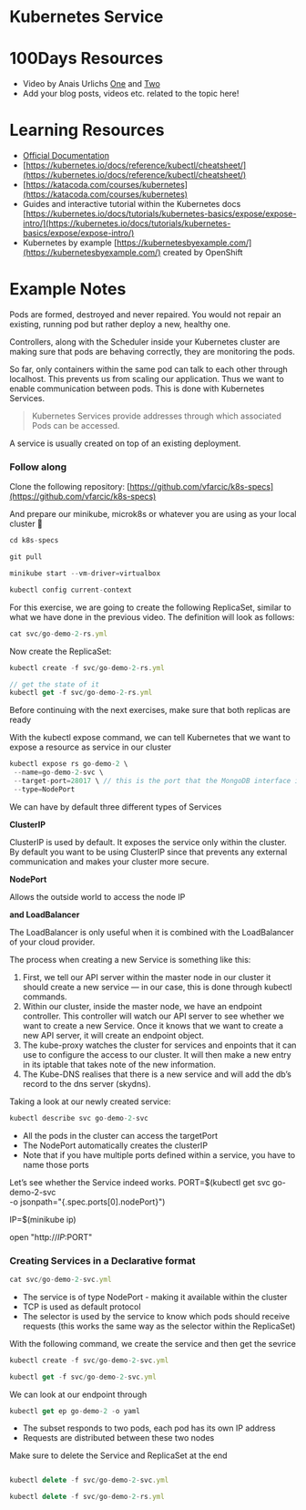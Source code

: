 # Kubernetes Service

# 100Days Resources
* Video by Anais Urlichs [One](https://youtu.be/4_felE4hMog) and [Two](https://youtu.be/vxA4IP3K7Z4)
* Add your blog posts, videos etc. related to the topic here!

# Learning Resources
- [Official Documentation](https://kubernetes.io/docs/concepts/services-networking/service/)
- [https://kubernetes.io/docs/reference/kubectl/cheatsheet/](https://kubernetes.io/docs/reference/kubectl/cheatsheet/)
- [https://katacoda.com/courses/kubernetes](https://katacoda.com/courses/kubernetes)
- Guides and interactive tutorial within the Kubernetes docs [https://kubernetes.io/docs/tutorials/kubernetes-basics/expose/expose-intro/](https://kubernetes.io/docs/tutorials/kubernetes-basics/expose/expose-intro/)
- Kubernetes by example [https://kubernetesbyexample.com/](https://kubernetesbyexample.com/) created by OpenShift

# Example Notes

Pods are formed, destroyed and never repaired. You would not repair an existing, running pod but rather deploy a new, healthy one.

Controllers, along with the Scheduler inside your Kubernetes cluster are making sure that pods are behaving correctly, they are monitoring the pods. 

So far, only containers within the same pod can talk to each other through localhost. This prevents us from scaling our application. Thus we want to enable communication between pods. This is done with Kubernetes Services.

> Kubernetes Services provide addresses through which associated Pods can be accessed.

A service is usually created on top of an existing deployment.

### Follow along

Clone the following repository: [https://github.com/vfarcic/k8s-specs](https://github.com/vfarcic/k8s-specs)

And prepare our minikube, microk8s or whatever you are using as your local cluster 🙂

```jsx
cd k8s-specs

git pull

minikube start --vm-driver=virtualbox

kubectl config current-context
```

For this exercise, we are going to create the following ReplicaSet, similar to what we have done in the previous video. The definition will look as follows:

```jsx
cat svc/go-demo-2-rs.yml
```

Now create the ReplicaSet:

```jsx
kubectl create -f svc/go-demo-2-rs.yml

// get the state of it
kubectl get -f svc/go-demo-2-rs.yml
```

Before continuing with the next exercises, make sure that both replicas are ready

With the kubectl expose command, we can tell Kubernetes that we want to expose a resource as service in our cluster

```jsx
kubectl expose rs go-demo-2 \
 --name=go-demo-2-svc \
 --target-port=28017 \ // this is the port that the MongoDB interface is listening to
 --type=NodePort
```

We can have by default three different types of Services

**ClusterIP**

ClusterIP is used by default. It exposes the service only within the cluster. By default you want to be using ClusterIP since that prevents any external communication and makes your cluster more secure. 

**NodePort** 

Allows the outside world to access the node IP

**and LoadBalancer**

The LoadBalancer is only useful when it is combined with the LoadBalancer of your cloud provider.

The process when creating a new Service is something like this:

1. First, we tell our API server within the master node in our cluster it should create a new service — in our case, this is done through kubectl commands.
2. Within our cluster, inside the master node, we have an endpoint controller. This controller will watch our API server to see whether we want to create a new Service. Once it knows that we want to create a new API server, it will create an endpoint object.
3. The kube-proxy watches the cluster for services and enpoints that it can use to configure the access to our cluster. It will then make a new entry in its iptable that takes note of the new information.
4. The Kube-DNS realises that there is a new service and will add the db’s record to the dns server (skydns).

Taking a look at our newly created service:

```jsx
kubectl describe svc go-demo-2-svc
```

- All the pods in the cluster can access the targetPort
- The NodePort automatically creates the clusterIP
- Note that if you have multiple ports defined within a service, you have to name those ports

Let’s see whether the Service indeed works.
PORT=$(kubectl get svc go-demo-2-svc \
-o jsonpath="{.spec.ports[0].nodePort}")

IP=$(minikube ip)

 open "http://$IP:$PORT"

### Creating Services in a Declarative format

```jsx
cat svc/go-demo-2-svc.yml
```

- The service is of type NodePort - making it available within the cluster
- TCP is used as default protocol
- The selector is used by the service to know which pods should receive requests (this works the same way as the selector within the ReplicaSet)

With the following command, we create the service and then get the sevrice

```jsx
kubectl create -f svc/go-demo-2-svc.yml

kubectl get -f svc/go-demo-2-svc.yml
```

We can look at our endpoint through

```jsx
kubectl get ep go-demo-2 -o yaml
```

- The subset responds to two pods, each pod has its own IP address
- Requests are distributed between these two nodes

Make sure to delete the Service and ReplicaSet at the end

```jsx

kubectl delete -f svc/go-demo-2-svc.yml

kubectl delete -f svc/go-demo-2-rs.yml
```